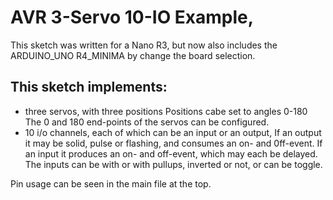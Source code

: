 # AVR 3-Servo 10-IO Example, 

This sketch was written for a Nano R3, but now also includes the ARDUINO_UNO R4_MINIMA by change the board selection.

## This sketch implements:


* three servos, with three positions
   Positions cabe set to angles 0-180
   The 0 and 180 end-points of the servos can be configured.
* 10 i/o channels, each of which can be an input or an output,
   If an output it may be solid, pulse or flashing, and consumes an on- and 0ff-event. 
   If an input it produces an on- and off-event, which may each be delayed.  The 
     inputs can be with or with pullups, inverted or not, or can be toggle. 


Pin usage can be seen in the main file at the top. 


